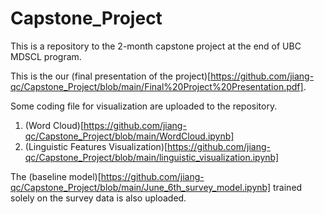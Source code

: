 # Capstone_Project

This is a repository to the 2-month capstone project at the end of UBC MDSCL program.  

This is the our (final presentation of the project)[https://github.com/jiang-qc/Capstone_Project/blob/main/Final%20Project%20Presentation.pdf].

Some coding file for visualization are uploaded to the repository.

1. (Word Cloud)[https://github.com/jiang-qc/Capstone_Project/blob/main/WordCloud.ipynb]
2. (Linguistic Features Visualization)[https://github.com/jiang-qc/Capstone_Project/blob/main/linguistic_visualization.ipynb]

The (baseline model)[https://github.com/jiang-qc/Capstone_Project/blob/main/June_6th_survey_model.ipynb] trained solely on the survey data is also uploaded.
